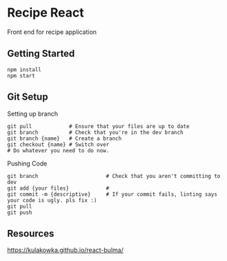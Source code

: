 # Recipe React

Front end for recipe application

## Getting Started

```
npm install
npm start
```

## Git Setup

Setting up branch

```
git pull            # Ensure that your files are up to date
git branch          # Check that you're in the dev branch
git branch {name}   # Create a branch
git checkout {name} # Switch over
# Do whatever you need to do now. 
```

Pushing Code

```
git branch                      # Check that you aren't committing to dev
git add {your files}            # 
git commit -m {descriptive}     # If your commit fails, linting says your code is ugly. pls fix :)
git pull
git push
```

## Resources

https://kulakowka.github.io/react-bulma/
